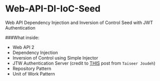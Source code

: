 # Web-API-DI-IoC-Seed
Web API Dependency Injection and Inversion of Control Seed with JWT Authentication

###What inside:

* Web API 2
* Dependency Injection
* Inversion of Control using Simple Injector
* JTW Authentication Server (credit to [THIS](http://bitoftech.net/2014/09/24/decouple-owin-authorization-server-resource-server-oauth-2-0-web-api/) post from `Taiseer Joudeh`)
* Repository Pattern
* Unit of Work Pattern
